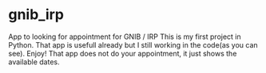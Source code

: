 # gnib_irp
App to looking for appointment for GNIB / IRP
This is my first project in Python.
That app is usefull already but I still working in the code(as you can see).
Enjoy!
That app does not do your appointment, it just shows the available dates.
